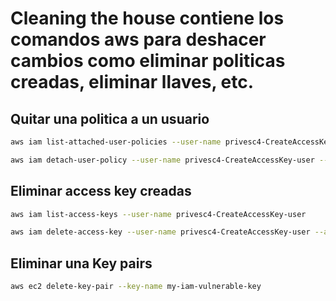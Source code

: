 # Cleaning the house contiene los comandos aws para deshacer cambios como eliminar politicas creadas, eliminar llaves, etc.  
## Quitar una politica a un usuario  
```bash
aws iam list-attached-user-policies --user-name privesc4-CreateAccessKey-user  

aws iam detach-user-policy --user-name privesc4-CreateAccessKey-user --policy-arn arn:aws:iam::aws:policy/AdministratorAccess  
```
	
## Eliminar access key creadas  
```bash
aws iam list-access-keys --user-name privesc4-CreateAccessKey-user  

aws iam delete-access-key --user-name privesc4-CreateAccessKey-user --access-key-id AKIAYPUD57AE5ANQGKU3  
```
	
## Eliminar una Key pairs  
```bash
aws ec2 delete-key-pair --key-name my-iam-vulnerable-key  
```

